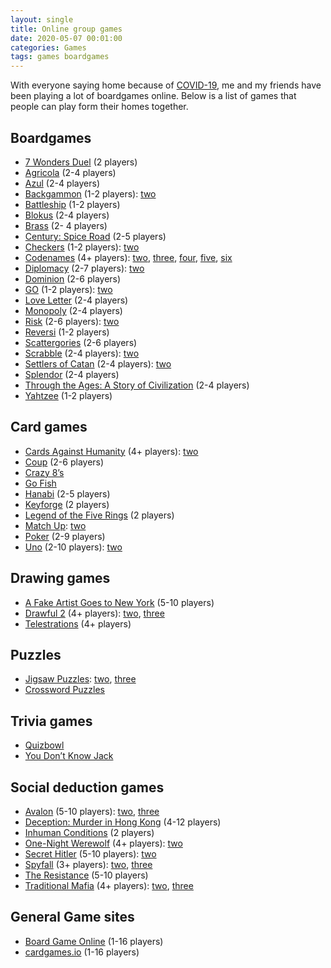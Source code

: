 ```yaml
---
layout: single
title: Online group games 
date: 2020-05-07 00:01:00
categories: Games
tags: games boardgames 
---
```



With everyone saying home because of [COVID-19](https://en.wikipedia.org/wiki/Coronavirus_disease_2019), me and my friends have been playing a lot of boardgames online. Below is a list of games that people can play form their homes together.

## Boardgames

- [7 Wonders Duel](https://sevenee.mattle.online/welcome) (2 players)
- [Agricola](http://play-agricola.com/) (2-4 players)
- [Azul](https://azee.mattle.online/) (2-4 players)
- [Backgammon](http://dailygammon.com/) (1-2 players): [two](https://cardgames.io/backgammon/)
- [Battleship](http://en.battleship-game.org/) (1-2 players)
- [Blokus](https://blokee.mattle.online/) (2-4 players)
- [Brass](http://brass.orderofthehammer.com/) (2- 4 players)
- [Century: Spice Road](https://spicee.mattle.online/) (2-5 players)
- [Checkers](http://playingcards.io/game/checkers) (1-2 players): [two](https://cardgames.io/checkers/)
- [Codenames](https://www.horsepaste.com/) (4+ players): [two](http://codewordsgame.com/), [three](https://siemanko.github.io/words2/), [four](https://netgames.io/games/codenames/), [five](https://codewords.tv/home), [six](https://captnemo.in/codenames/)
- [Diplomacy](http://webdiplomacy.net/) (2-7 players): [two](https://www.playdiplomacy.com/)
- [Dominion](https://dominion.games/) (2-6 players)
- [GO](https://go.mattle.online/) (1-2 players): [two](https://online-go.com/)
- [Love Letter](https://netgames.io/games/love-letter/) (2-4 players)
- [Monopoly](http://www.webopoly.org/https://www.pogo.com/games/monopoly) (2-4 players)
- [Risk](http://www.wargear.net/) (2-6 players): [two](https://www.warzone.com/)
- [Reversi](https://cardgames.io/reversi/) (1-2 players)
- [Scattergories](https://scattergoriesonline.net/) (2-6 players)
- [Scrabble](https://www.pogo.com/games/scrabble) (2-4 players): [two](https://www.isc.ro/)
- [Settlers of Catan](https://colonist.io/) (2-4 players):  [two](https://catanuniverse.com/en/game/)
- [Splendor](https://spendee.mattle.online/) (2-4 players)
- [Through the Ages: A Story of Civilization](http://boardgaming-online.com/) (2-4 players)
- [Yahtzee](https://cardgames.io/yahtzee/) (1-2 players)

## Card games

- [Cards Against Humanity](http://playingcards.io/game/cards-against-humanity) (4+ players): [two](https://pretendyoure.xyz/zy/)
- [Coup](https://coup.thebrown.net/) (2-6 players)
- [Crazy 8’s](http://playingcards.io/game/crazy-eights)
- [Go Fish](http://playingcards.io/game/go-fish)
- [Hanabi](https://hanabi.live/) (2-5 players)
- [Keyforge](https://thecrucible.online/) (2 players)
- [Legend of the Five Rings](https://jigoku.online/) (2 players)
- [Match Up](http://playingcards.io/game/match-up): [two](https://setwithfriends.com/)
- [Poker](https://blockchain.poker/) (2-9 players)
- [Uno](http://play-uno.com/) (2-10 players): [two](https://play.unofreak.com/)

## Drawing games

- [A Fake Artist Goes to New York](https://kc-fakeartistonline.herokuapp.com/) (5-10 players)
- [Drawful 2](https://sketchful.io/) (4+ players): [two](https://skribbl.io/), [three](https://gartic.io/)
- [Telestrations](https://www.brokenpicturephone.com/) (4+ players)

## Puzzles

- [Jigsaw Puzzles](http://www.epuzzle.info/multiplayer): [two](https://jigsawpuzzles.io/), [three](http://puzzle.massive.xyz/)
- [Crossword Puzzles](https://www.washingtonpost.com/crossword-puzzles/)

## Trivia games

- [Quizbowl](https://protobowl.com/)
- [You Don’t Know Jack](https://www.ydkj.co.uk/)

## Social deduction games

- [Avalon](https://netgames.io/games/avalon/) (5-10 players): [two](https://avalon.fun/), [three](https://avalongame.online/)
- [Deception: Murder in Hong Kong](http://ninjabunny.github.io/mihk/) (4-12 players)
- [Inhuman Conditions](http://interrogation.ftwinston.com/) (2 players)
- [One-Night Werewolf](https://netgames.io/games/onu-werewolf/) (4+ players): [two](https://werewolv.es/)
- [Secret Hitler](https://private.secrethitler.io/) (5-10 players): [two](https://netgames.io/games/secret-hitler/)
- [Spyfall](https://spyfall.adrianocola.com/) (3+ players): [two](https://netgames.io/games/spyfall/), [three](https://www.spyfall.app/)
- [The Resistance](http://www.theresistanceplus.com/) (5-10 players)
- [Traditional Mafia](https://www.blankmediagames.com/) (4+ players): [two](https://mafia.gg), [three](https://epicmafia.com/lobby/)

## General Game sites

- [Board Game Online](https://www.boardgame-online.com/) (1-16 players)
- [cardgames.io](https://cardgames.io) (1-16 players)
